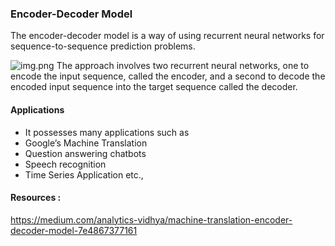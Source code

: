 
### Encoder-Decoder Model

The encoder-decoder model is a way of using recurrent neural networks for sequence-to-sequence prediction problems.

![img.png](https://qph.fs.quoracdn.net/main-qimg-33f11b2a8d131e294caee052cc0e7e42)
The approach involves two recurrent neural networks, one to encode the input sequence, called the encoder, and a second to decode the encoded input sequence into the target sequence called the decoder.




#### Applications
* It possesses many applications such as
* Google’s Machine Translation
* Question answering chatbots
* Speech recognition
* Time Series Application etc.,

#### Resources : 

https://medium.com/analytics-vidhya/machine-translation-encoder-decoder-model-7e4867377161
